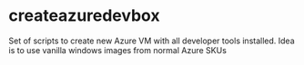 # createazuredevbox
Set of scripts to create new Azure VM with all developer tools installed. Idea is to use vanilla windows images from normal Azure SKUs
